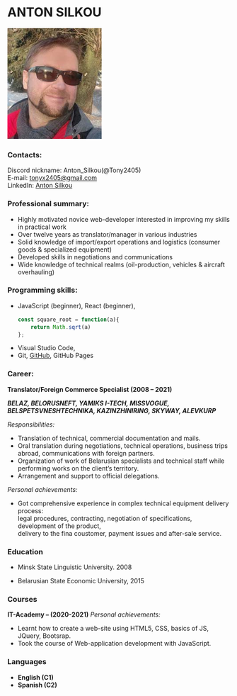# ANTON SILKOU 
![Photo Anton](./foto.jpg)

### Contacts:
Discord nickname: Anton_Silkou(@Tony2405)<br/>
E-mail: [tonyx2405@gmail.com](tonyx2405@gmail.com/ 'My email')<br/>
LinkedIn: [Anton Silkou](https://www.linkedin.com/in/anton-silkou-569979105/ 'The best way to contact me')<br/>

### Professional summary:
- Highly motivated novice web-developer interested in improving my skills in practical work
- Over twelve years as translator/manager in various industries
- Solid knowledge of import/export operations and logistics (consumer goods & specialized equipment)
- Developed skills in negotiations and communications
- Wide knowledge of technical realms (oil-production, vehicles & aircraft overhauling)

### Programming skills:

- JavaScript (beginner), React (beginner),
    ```javascript
    const square_root = function(a){
        return Math.sqrt(a)
    }; 
    ```
- Visual Studio Code,
- Git, [GitHub](https://github.com/Tony2405), GitHub Pages


### Career:

**Translator/Foreign Commerce Specialist (2008 – 2021)**

***BELAZ, BELORUSNEFT, YAMIKS I-TECH, MISSVOGUE, BELSPETSVNESHTECHNIKA, 
KAZINZHINIRING, SKYWAY, ALEVKURP***

*Responsibilities:*
-	Translation of technical, commercial documentation and mails.
-	Oral translation during negotiations, technical operations, business trips<br/> abroad, communications with foreign partners.
-	Organization of work of Belarusian specialists and technical staff while<br/> performing works on the client’s territory.
-	Arrangement and support to official delegations.
 
*Personal achievements:*
-	Got comprehensive experience in complex technical equipment delivery process:<br/> legal procedures, contracting, negotiation of specifications, development of the product,<br/> delivery to the fina coustomer, payment issues and after-sale service.

### Education ###

- Minsk State Linguistic University. 2008

- Belarusian State Economic University, 2015 

### Courses ###   										
**IT-Academy – (2020-2021)**
	*Personal achievements:*
-	Learnt how to create a web-site using HTML5, CSS, basics of JS, JQuery, Bootsrap.
-	Took the course of Web-application development with JavaScript.

### Languages ###
- **English (C1)**
- **Spanish (C2)**

